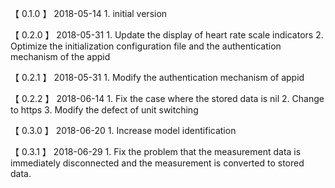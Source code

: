 【 0.1.0 】    2018-05-14
        1. initial version
        
【 0.2.0 】    2018-05-31
        1. Update the display of heart rate scale indicators
        2. Optimize the initialization configuration file and the authentication mechanism of the appid

【 0.2.1 】    2018-05-31
        1. Modify the authentication mechanism of appid

【 0.2.2 】    2018-06-14
        1. Fix the case where the stored data is nil
        2. Change to https
        3. Modify the defect of unit switching

【 0.3.0 】    2018-06-20
        1. Increase model identification
        
【 0.3.1 】    2018-06-29
        1. Fix the problem that the measurement data is immediately disconnected and the measurement is converted to stored data.
